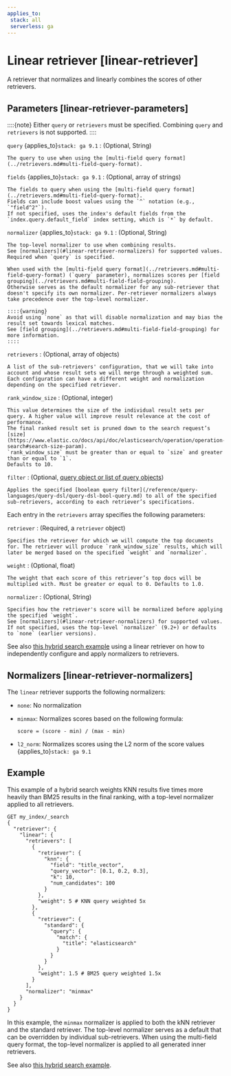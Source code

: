 ```yaml
---
applies_to:
 stack: all
 serverless: ga
---
```


# Linear retriever [linear-retriever]

A retriever that normalizes and linearly combines the scores of other retrievers.


## Parameters [linear-retriever-parameters]

::::{note}
Either `query` or `retrievers` must be specified.
Combining `query` and `retrievers` is not supported.
::::

`query` {applies_to}`stack: ga 9.1`
:   (Optional, String)

    The query to use when using the [multi-field query format](../retrievers.md#multi-field-query-format).

`fields` {applies_to}`stack: ga 9.1`
:   (Optional, array of strings)

    The fields to query when using the [multi-field query format](../retrievers.md#multi-field-query-format).
    Fields can include boost values using the `^` notation (e.g., `"field^2"`).
    If not specified, uses the index's default fields from the `index.query.default_field` index setting, which is `*` by default.

`normalizer` {applies_to}`stack: ga 9.1`
:   (Optional, String)

    The top-level normalizer to use when combining results.
    See [normalizers](#linear-retriever-normalizers) for supported values.
    Required when `query` is specified.
    
    When used with the [multi-field query format](../retrievers.md#multi-field-query-format) (`query` parameter), normalizes scores per [field grouping](../retrievers.md#multi-field-field-grouping).
    Otherwise serves as the default normalizer for any sub-retriever that doesn't specify its own normalizer. Per-retriever normalizers always take precedence over the top-level normalizer.

    ::::{warning}
    Avoid using `none` as that will disable normalization and may bias the result set towards lexical matches.
    See [field grouping](../retrievers.md#multi-field-field-grouping) for more information.
    ::::

`retrievers`
:   (Optional, array of objects)

    A list of the sub-retrievers' configuration, that we will take into account and whose result sets we will merge through a weighted sum.
    Each configuration can have a different weight and normalization depending on the specified retriever.

`rank_window_size`
:   (Optional, integer)

    This value determines the size of the individual result sets per query. A higher value will improve result relevance at the cost of performance.
    The final ranked result set is pruned down to the search request’s [size](https://www.elastic.co/docs/api/doc/elasticsearch/operation/operation-search#search-size-param).
    `rank_window_size` must be greater than or equal to `size` and greater than or equal to `1`.
    Defaults to 10.

`filter`
:   (Optional, [query object or list of query objects](/reference/query-languages/querydsl.md))

    Applies the specified [boolean query filter](/reference/query-languages/query-dsl/query-dsl-bool-query.md) to all of the specified sub-retrievers, according to each retriever’s specifications.

Each entry in the `retrievers` array specifies the following parameters:

`retriever`
:   (Required, a `retriever` object)

    Specifies the retriever for which we will compute the top documents for. The retriever will produce `rank_window_size` results, which will later be merged based on the specified `weight` and `normalizer`.

`weight`
:   (Optional, float)

    The weight that each score of this retriever’s top docs will be multiplied with. Must be greater or equal to 0. Defaults to 1.0.

`normalizer`
:   (Optional, String)

    Specifies how the retriever's score will be normalized before applying the specified `weight`.
    See [normalizers](#linear-retriever-normalizers) for supported values.
    If not specified, uses the top-level `normalizer` (9.2+) or defaults to `none` (earlier versions).

See also [this hybrid search example](retrievers-examples.md#retrievers-examples-linear-retriever) using a linear retriever on how to independently configure and apply normalizers to retrievers.

## Normalizers [linear-retriever-normalizers]

The `linear` retriever supports the following normalizers:

* `none`: No normalization
* `minmax`: Normalizes scores based on the following formula:

    ```
    score = (score - min) / (max - min)
    ```
* `l2_norm`: Normalizes scores using the L2 norm of the score values {applies_to}`stack: ga 9.1`

## Example

This example of a hybrid search weights KNN results five times more heavily than BM25 results in the final ranking, with a top-level normalizer applied to all retrievers.

```console
GET my_index/_search
{
  "retriever": {
    "linear": {
      "retrievers": [
        {
          "retriever": {
            "knn": {
              "field": "title_vector",
              "query_vector": [0.1, 0.2, 0.3],
              "k": 10,
              "num_candidates": 100
            }
          },
          "weight": 5 # KNN query weighted 5x
        },
        {
          "retriever": {
            "standard": {
              "query": {
                "match": {
                  "title": "elasticsearch"
                }
              }
            }
          },
          "weight": 1.5 # BM25 query weighted 1.5x
        }
      ],
      "normalizer": "minmax"
    }
  }
}
```

In this example, the `minmax` normalizer is applied to both the kNN retriever and the standard retriever. The top-level normalizer serves as a default that can be overridden by individual sub-retrievers. When using the multi-field query format, the top-level normalizer is applied to all generated inner retrievers.

See also [this hybrid search example](retrievers-examples.md#retrievers-examples-linear-retriever).
